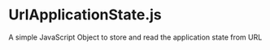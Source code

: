 # UrlApplicationState.js
A simple JavaScript Object to store and read the application state from URL
